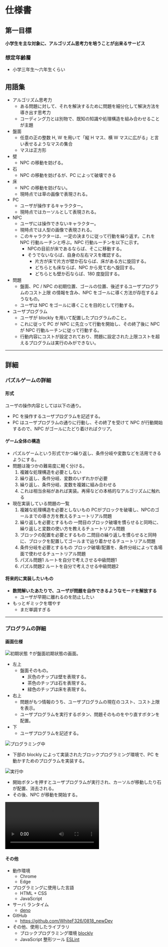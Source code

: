 <!-- MathJaX required to read this markdown -->

# 仕様書

## 第一目標

**小学生を主な対象に、アルゴリズム思考力を培うことが出来るサービス**

### 想定年齢層

- 小学三年生～六年生くらい

## 用語集

- アルゴリズム思考力
  - ある問題に対して、それを解決するために問題を細分化して解決方法を導き出す思考力
  - コーディング力とは別物で、既知の知識や処理構造を組み合わせることが主題
- 盤面
  - 任意の正の整数 H, W を用いて「縦 H マス、横 W マスに広がる」と言い表せるようなマスの集合
  - マスは正方形
- 壁
  - NPC の移動を妨げる。
- 石
  - NPC の移動を妨げるが、PC によって破壊できる
- 床
  - NPC の移動を妨げない。
  - 現時点では草の画像で表現される。
- PC
  - ユーザが操作するキャラクター。
  - 現時点ではカーソルとして表現される。
- NPC
  - ユーザには操作できないキャラクター。
  - 現時点では人型の画像で表現される。
  - このキャラクターは、一定の決まりに従って行動を繰り返す。これを NPC 行動ルーチンと呼ぶ。NPC 行動ルーチンを以下に示す。
    - NPCの目前が床であるならば、そこに移動する。
    - そうでないならば、自身の左右マスを確認する。
      - 片方が床で片方が壁か石ならば、床がある方に旋回する。
      - どちらとも床ならば、NPC から見て右へ旋回する。
      - どちらとも壁か石ならば、180 度旋回する。
- 問題
  - 盤面、PC / NPC の初期位置、ゴールの位置、後述するユーザプログラムのコスト上限 の情報を含み、NPC をゴールに導く方法が存在するようなもの。
  - ユーザは NPC をゴールに導くことを目的として行動する。
- ユーザプログラム
  - ユーザが blockly を用いて配置したプログラムのこと。
  - これに従って PC が NPC に先立って行動を開始し、その終了後に NPC が NPC 行動ルーチンに従って行動する。
  - 行動内容にコストが設定されており、問題に設定された上限コストを超えるプログラムは実行のみができない。

---

## 詳細

### パズルゲームの詳細

#### 形式

ユーザの操作内容としては以下の通り。

- PC を操作するユーザプログラムを記述する。
- PC はユーザプログラムの通りに行動し、その終了を受けて NPC が行動開始するので、NPC がゴールにたどり着ければクリア。

#### ゲーム全体の構造

- パズルゲームという形式でかつ繰り返し、条件分岐や変数などを活用できるようにする。
- 問題は幾つかの難易度に軽く分ける。
  1. 複雑な処理構造を必要としない
  2. 繰り返し、条件分岐、変数のいずれかが必要
  3. 繰り返し、条件分岐、変数を複雑に組み合わせる
  4. これは相当余裕があれば実装。再帰などの本格的なアルゴリズムに触れる
- 現在実装している問題の一覧
  1. 複雑な処理構造を必要としないもの
  	PCがブロックを破壊し、NPCのゴールまでの導き方を教えるチュートリアル問題
  2. 繰り返しを必要とするもの
  	一問目のブロック破壊を慣らせると同時に、繰り返しと変数の使い方を教えるチュートリアル問題
  3. ブロックの配置を必要とするもの
  	二問目の繰り返しを慣らせると同時に、ブロックを配置してゴールまで辿り着かせるチュートリアル問題
  4. 条件分岐を必要とするもの
  	ブロック破壊/配置を、条件分岐によって各場面で使わせるチュートリアル問題
  5. パズル問題1
  	ルートを自分で考えさせる中級問題1
  6. パズル問題2
  	ルートを自分で考えさせる中級問題2

#### 将来的に実装したいもの

- **数問解いたあたりで、ユーザが問題を自作できるようなモードを解放する**
  - ユーザが早期に離れるのを防止したい
- もっとギミックを増やす
  - まだ単調すぎる

---

### プログラムの詳細

#### 画面仕様

![初期状態](https://raw.githubusercontent.com/WhiteF326/0818_newDev/master/images/screenshot_1.png)
↑が盤面初期状態の画面。

- 左上
  - 盤面そのもの。
    - 灰色のチップは壁を表現する。
    - 茶色のチップは石を表現する。
    - 緑色のチップは床を表現する。
- 右上
  - 問題がもつ情報のうち、ユーザプログラムの現在のコスト、コスト上限を表示。
  - ユーザプログラムを実行するボタン、問題そのものをやり直すボタンを配置。
- 下
  - ユーザプログラムを記述する。

![プログラミング中](https://raw.githubusercontent.com/WhiteF326/0818_newDev/master/images/screenshot_2.png)

- 下部の blockly によって実装されたブロックプログラミング環境で、PC を動かすためのプログラムを実装する。

![実行中](https://raw.githubusercontent.com/WhiteF326/0818_newDev/master/images/screenshot_3.png)

- 開始ボタンを押すとユーザプログラムが実行され、カーソルが移動したり石が配置、消去される。
- その後、NPC が移動を開始する。

<video controls>
  <source src="https://raw.githubusercontent.com/WhiteF326/0818_newDev/master/images/playscene.mp4" type="video/mp4">
</video>

#### その他

- 動作環境
  - Chrome
  - Edge
- プログラミングに使用した言語
  - HTML + CSS
  - JavaScript
- サーバ ランタイム
  - [deno](https://deno.land/)
- GitHub
  - https://github.com/WhiteF326/0818_newDev
- その他、使用したライブラリ
  - ブロックプログラミング環境 [blockly](https://developers.google.com/blockly/)
  - JavaScript 整形ツール [ESLint](https://eslint.org/)